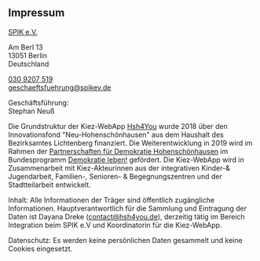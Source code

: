 ## Impressum

[SPIK e.V.](http://www.spikev.de/)

Am Berl 13<br>
13051 Berlin<br>
Deutschland

[030 9207 519](tel:+49309207519)<br>
geschaeftsfuehrung@spikev.de

Geschäftsführung:<br>
Stephan Neuß

Die Grundstruktur der Kiez-WebApp [Hsh4You](www.hsh4you.de) wurde 2018 über den Innovationsfond "Neu-Hohenschönhausen" aus dem Haushalt des Bezirksamtes Lichtenberg finanziert.
Die Weiterentwicklung in 2019 wird im Rahmen der [Partnerschaften für Demokratie Hohenschönhausen](https://licht-blicke.org/partnerschaften-fuer-demokratie/partnerschaften-fuer-demokratie-hohenschoenhausen/) im Bundesprogramm [Demokratie leben!](https://www.demokratie-leben.de/) gefördert. 
Die Kiez-WebApp wird in Zusammenarbeit mit Kiez-Akteurinnen aus der integrativen Kinder-& Jugendarbeit, Familien-, Senioren- & Begegnungszentren und der Stadtteilarbeit entwickelt.
<!-- und dem Software-Entwickler und Web-Designer Daniel Dreke gemeinsam entwickelt. //-->

Inhalt: Alle Informationen der Träger sind öffentlich zugängliche Informationen. Hauptverantwortlich für die Sammlung und Eintragung der Daten ist Dayana Dreke (contact@hsh4you.de), derzeitig tätig im Bereich Integration beim SPIK e.V und Koordinatorin für die Kiez-WebApp.

Datenschutz: Es werden keine persönlichen Daten gesammelt und keine Cookies eingesetzt.

<!-- 
Ist ein Impressum nötig? Wir bieten Informationen kostenlos und ohne Werbung an, fallen also nicht in die entsprechende Klausel, siehe https://de.wikipedia.org/wiki/Impressum#Telemedien
//-->
